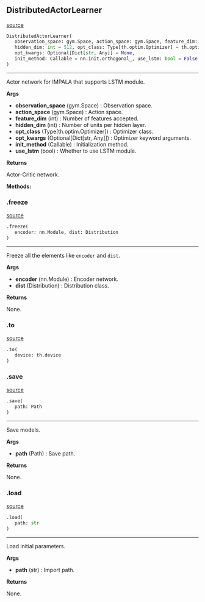 #


## DistributedActorLearner
[source](https://github.com/RLE-Foundation/rllte/blob/main/rllte/xploit/policy/distributed_actor_learner.py/#L316)
```python 
DistributedActorLearner(
   observation_space: gym.Space, action_space: gym.Space, feature_dim: int,
   hidden_dim: int = 512, opt_class: Type[th.optim.Optimizer] = th.optim.Adam,
   opt_kwargs: Optional[Dict[str, Any]] = None,
   init_method: Callable = nn.init.orthogonal_, use_lstm: bool = False
)
```


---
Actor network for IMPALA that supports LSTM module.


**Args**

* **observation_space** (gym.Space) : Observation space.
* **action_space** (gym.Space) : Action space.
* **feature_dim** (int) : Number of features accepted.
* **hidden_dim** (int) : Number of units per hidden layer.
* **opt_class** (Type[th.optim.Optimizer]) : Optimizer class.
* **opt_kwargs** (Optional[Dict[str, Any]]) : Optimizer keyword arguments.
* **init_method** (Callable) : Initialization method.
* **use_lstm** (bool) : Whether to use LSTM module.


**Returns**

Actor-Critic network.


**Methods:**


### .freeze
[source](https://github.com/RLE-Foundation/rllte/blob/main/rllte/xploit/policy/distributed_actor_learner.py/#L371)
```python
.freeze(
   encoder: nn.Module, dist: Distribution
)
```

---
Freeze all the elements like `encoder` and `dist`.


**Args**

* **encoder** (nn.Module) : Encoder network.
* **dist** (Distribution) : Distribution class.


**Returns**

None.

### .to
[source](https://github.com/RLE-Foundation/rllte/blob/main/rllte/xploit/policy/distributed_actor_learner.py/#L397)
```python
.to(
   device: th.device
)
```


### .save
[source](https://github.com/RLE-Foundation/rllte/blob/main/rllte/xploit/policy/distributed_actor_learner.py/#L400)
```python
.save(
   path: Path
)
```

---
Save models.


**Args**

* **path** (Path) : Save path.


**Returns**

None.

### .load
[source](https://github.com/RLE-Foundation/rllte/blob/main/rllte/xploit/policy/distributed_actor_learner.py/#L412)
```python
.load(
   path: str
)
```

---
Load initial parameters.


**Args**

* **path** (str) : Import path.


**Returns**

None.
